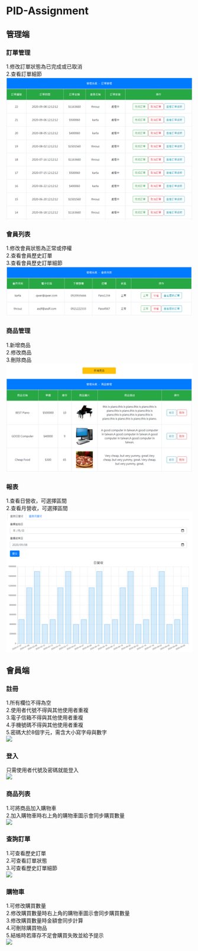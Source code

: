 # PID-Assignment
## 管理端
### 訂單管理
1.修改訂單狀態為已完成或已取消<br>
2.查看訂單細節<br>
![](readme_img/order_manage.png)
### 會員列表
1.修改會員狀態為正常或停權<br>
2.查看會員歷史訂單<br>
3.查看會員歷史訂單細節<br>
![](readme_img/member_manage.png)
### 商品管理
1.新增商品<br>
2.修改商品<br>
3.刪除商品<br>
![](readme_img/product_manage.png)
### 報表
1.查看日營收，可選擇區間<br>
2.查看月營收，可選擇區間<br>
![](readme_img/day_revenue.png)
## 會員端
### 註冊
1.所有欄位不得為空<br>
2.使用者代號不得與其他使用者重複<br>
3.電子信箱不得與其他使用者重複<br>
4.手機號碼不得與其他使用者重複<br>
5.密碼大於8個字元，需含大小寫字母與數字<br>
![](img/register.png)
### 登入
只需使用者代號及密碼就能登入<br>
![](img/login.png)
### 商品列表
1.可將商品加入購物車<br>
2.加入購物車時右上角的購物車圖示會同步購買數量<br>
![](img/product_list.png)
### 查詢訂單
1.可查看歷史訂單<br>
2.可查看訂單狀態<br>
3.可查看歷史訂單細節<br>
![](img/order_client.png)
### 購物車
1.可修改購買數量<br>
2.修改購買數量時右上角的購物車圖示會同步購買數量<br>
3.修改購買數量時金額會同步計算<br>
4.可刪除購買物品<br>
5.結帳時若庫存不足會購買失敗並給予提示<br>
![](img/cart.png)